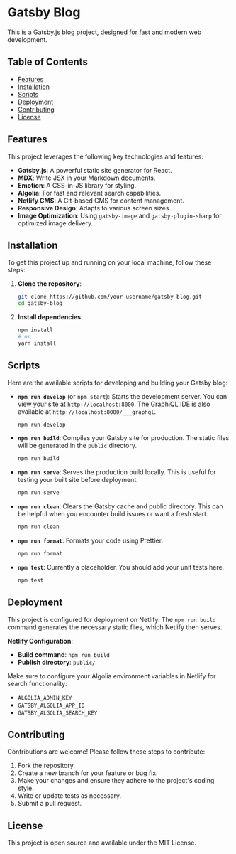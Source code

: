 # Gatsby Blog

This is a Gatsby.js blog project, designed for fast and modern web development.

## Table of Contents

- [Features](#features)
- [Installation](#installation)
- [Scripts](#scripts)
- [Deployment](#deployment)
- [Contributing](#contributing)
- [License](#license)

## Features

This project leverages the following key technologies and features:

- **Gatsby.js**: A powerful static site generator for React.
- **MDX**: Write JSX in your Markdown documents.
- **Emotion**: A CSS-in-JS library for styling.
- **Algolia**: For fast and relevant search capabilities.
- **Netlify CMS**: A Git-based CMS for content management.
- **Responsive Design**: Adapts to various screen sizes.
- **Image Optimization**: Using `gatsby-image` and `gatsby-plugin-sharp` for optimized image delivery.

## Installation

To get this project up and running on your local machine, follow these steps:

1.  **Clone the repository**:

    ```bash
    git clone https://github.com/your-username/gatsby-blog.git
    cd gatsby-blog
    ```

2.  **Install dependencies**:

    ```bash
    npm install
    # or
    yarn install
    ```

## Scripts

Here are the available scripts for developing and building your Gatsby blog:

- **`npm run develop`** (or `npm start`):
  Starts the development server. You can view your site at `http://localhost:8000`.
  The GraphiQL IDE is also available at `http://localhost:8000/___graphql`.

  ```bash
  npm run develop
  ```

- **`npm run build`**:
  Compiles your Gatsby site for production. The static files will be generated in the `public` directory.

  ```bash
  npm run build
  ```

- **`npm run serve`**:
  Serves the production build locally. This is useful for testing your built site before deployment.

  ```bash
  npm run serve
  ```

- **`npm run clean`**:
  Clears the Gatsby cache and public directory. This can be helpful when you encounter build issues or want a fresh start.

  ```bash
  npm run clean
  ```

- **`npm run format`**:
  Formats your code using Prettier.

  ```bash
  npm run format
  ```

- **`npm test`**:
  Currently a placeholder. You should add your unit tests here.

  ```bash
  npm test
  ```

## Deployment

This project is configured for deployment on Netlify. The `npm run build` command generates the necessary static files, which Netlify then serves.

**Netlify Configuration**:

- **Build command**: `npm run build`
- **Publish directory**: `public/`

Make sure to configure your Algolia environment variables in Netlify for search functionality:

- `ALGOLIA_ADMIN_KEY`
- `GATSBY_ALGOLIA_APP_ID`
- `GATSBY_ALGOLIA_SEARCH_KEY`

## Contributing

Contributions are welcome! Please follow these steps to contribute:

1.  Fork the repository.
2.  Create a new branch for your feature or bug fix.
3.  Make your changes and ensure they adhere to the project's coding style.
4.  Write or update tests as necessary.
5.  Submit a pull request.

## License

This project is open source and available under the MIT License.
